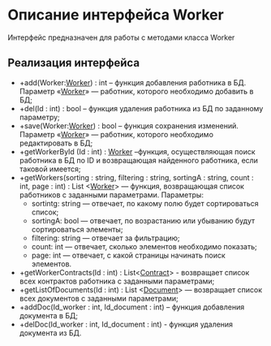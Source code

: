 # Описание интерфейса Worker 
Интерфейс предназначен для работы с методами класса Worker 

## Реализация интерфейса 
* +add(Worker:[Worker](https://github.com/AlinaYuryeva/RoomRental/blob/master/docs/Worker.md "объект класса Worker")) : int – функция добавления работника в БД. Параметр «[Worker](https://github.com/AlinaYuryeva/RoomRental/blob/master/docs/Worker.md "объект класса Worker")» — работник, которого необходимо добавить в БД;
* +del(Id : int) : bool – функция удаления работника из БД по заданному параметру;
* +save(Worker:[Worker](https://github.com/AlinaYuryeva/RoomRental/blob/master/docs/Worker.md "объект класса Worker")) : bool – функция сохранения изменений. Параметр «[Worker](https://github.com/AlinaYuryeva/RoomRental/blob/master/docs/Worker.md "объект класса Worker")» — работник, которого необходимо редактировать в БД;
* +getWorkerById (Id : int) : [Worker](https://github.com/AlinaYuryeva/RoomRental/blob/master/docs/Worker.md "объект класса Worker") –функция, осуществляющая поиск работника в БД по ID и возвращающая найденного работника, если таковой имеется;
* +getWorkers(sorting : string, filtering : string, sortingA : string, count : int, page : int) : List <[Worker](https://github.com/AlinaYuryeva/RoomRental/blob/master/docs/Worker.md "объект класса Worker")> — функция, возвращающая список работников с заданными параметрами. 
Параметры:
  * sortintg: string — отвечает, по какому полю будет сортироваться список; 
  * sortingA: bool — отвечает, по возрастанию или убыванию будут сортироваться элементы; 
  * filtering: string — отвечает за фильтрацию; 
  * count: int — отвечает, сколько элементов необходимо показать; 
  * page: int — отвечает, с какой страницы начинать поиск элементов.
* +getWorkerContracts(Id : int) : List<[Contract](https://github.com/AlinaYuryeva/RoomRental/blob/master/docs/Contract.md "объект класса Contract")> -  возвращает список всех контрактов работника c заданными параметрами;
* +getListOfDocuments(Id : int) : List <[Document](https://github.com/AlinaYuryeva/RoomRental/blob/master/docs/Document.md "объект класса Document")> — возвращает список всех документов c заданными параметрами;
* +addDoc(Id_worker : int, Id_document : int) – функция добавления документа в БД;
* +delDoc(Id_worker : int, Id_document : int) - функция удаления документа из БД.

